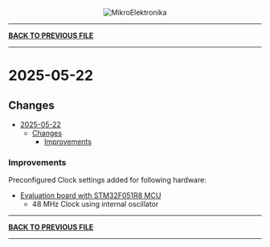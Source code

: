 
<p align="center">
  <img src="http://www.mikroe.com/img/designs/beta/logo_small.png?raw=true" alt="MikroElektronika"/>
</p>

---

**[BACK TO PREVIOUS FILE](../changelog.md)**

---

# 2025-05-22

## Changes

- [2025-05-22](#2025-05-22)
  - [Changes](#changes)
    + [Improvements](#improvements)

### Improvements

Preconfigured Clock settings added for following hardware:

+ [Evaluation board with STM32F051R8 MCU](https://www.st.com/content/st_com/en/products/evaluation-tools/product-evaluation-tools/mcu-mpu-eval-tools/stm32-mcu-mpu-eval-tools/stm32-eval-boards/stm320518-eval.html)
  + 48 MHz Clock using internal oscillator

---

**[BACK TO PREVIOUS FILE](../changelog.md)**

---
